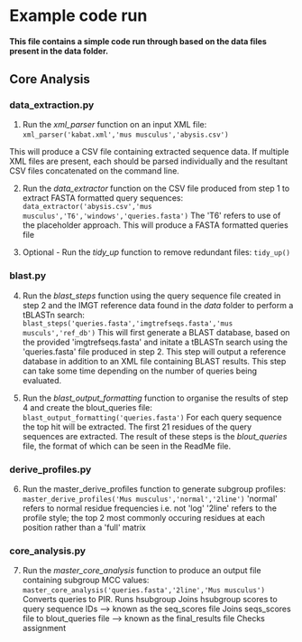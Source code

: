 # Example code run

#### This file contains a simple code run through based on the data files present in the data folder. 

## Core Analysis

### data_extraction.py 
1) Run the *xml_parser* function on an input XML file: `xml_parser('kabat.xml','mus musculus','abysis.csv')` 

This will produce a CSV file containing extracted sequence data. 
If multiple XML files are present, each should be parsed individually and the resultant CSV files concatenated on the command line. 

2) Run the *data_extractor* function on the CSV file produced from step 1 to extract FASTA formatted query sequences: `data_extractor('abysis.csv','mus musculus','T6','windows','queries.fasta')`
The 'T6' refers to use of the placeholder approach. 
This will produce a FASTA formatted queries file 

3) Optional - Run the *tidy_up* function to remove redundant files: `tidy_up()`

### blast.py
4) Run the *blast_steps* function using the query sequence file created in step 2 and the IMGT reference data found in the *data* folder to perform a tBLASTn search: `blast_steps('queries.fasta','imgtrefseqs.fasta','mus musculs','ref_db')`
This will first generate a BLAST database, based on the provided 'imgtrefseqs.fasta' and initate a tBLASTn search using the 'queries.fasta' file produced in step 2.
This step will output a reference database in addition to an XML file containing BLAST results. 
This step can take some time depending on the number of queries being evaluated.

5) Run the *blast_output_formatting* function to organise the results of step 4 and create the blout_queries file: `blast_output_formatting('queries.fasta')`
For each query sequence the top hit will be extracted. 
The first 21 residues of the query sequences are extracted. 
The result of these steps is the *blout_queries* file, the format of which can be seen in the ReadMe file. 

### derive_profiles.py

6) Run the master_derive_profiles function to generate subgroup profiles: `master_derive_profiles('Mus musculus','normal','2line')`
'normal' refers to normal residue frequencies i.e. not 'log'
'2line' refers to the profile style; the top 2 most commonly occuring residues at each position rather than a 'full' matrix

### core_analysis.py

7) Run the *master_core_analysis* function to produce an output file containing subgroup MCC values: `master_core_analysis('queries.fasta','2line','Mus musculus')`
Converts queries to PIR. 
Runs hsubgroup 
Joins hsubgroup scores to query sequence IDs --> known as the seq_scores file
Joins seqs_scores file to blout_queries file  --> known as the final_results file
Checks assignment
